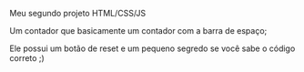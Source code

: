 Meu segundo projeto HTML/CSS/JS

Um contador que basicamente um contador com a barra de espaço;

Ele possui um botão de reset e um pequeno segredo se você sabe o código correto ;)